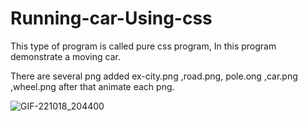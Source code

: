# Running-car-Using-css
This type of program is called pure css program,
In this program demonstrate a moving car.

There are several png added ex-city.png ,road.png, pole.ong ,car.png ,wheel.png after that animate each png.

![GIF-221018_204400](https://user-images.githubusercontent.com/113992862/196472526-36d0cece-10ad-417a-af6a-8ef47b0996bf.gif)


